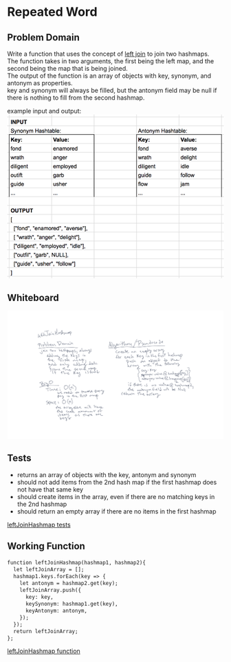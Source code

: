 # Repeated Word

## Problem Domain

Write a function that uses the concept of [left join](https://www.tutorialspoint.com/sql/sql-left-joins.htm) to join two hashmaps.  
The function takes in two arguments, the first being the left map, and the second being the map that is being joined.  
The output of the function is an array of objects with key, synonym, and antonym as properties.  
key and synonym will always be filled, but the antonym field may be null if there is nothing to fill from the second hashmap.

example input and output:
![input output example](./dsa-33-io-table.png) 

## Whiteboard

![whiteboard](./leftJoin.png)

## Tests

- returns an array of objects with the key, antonym and synonym
- should not add items from the 2nd hash map if the first hashmap does not have that same key  
- should create items in the array, even if there are no matching keys in the 2nd hashmap
- should return an empty array if there are no items in the first hashmap  

[leftJoinHashmap tests](./__tests__/hashmap-left-join.test.js)

## Working Function

```leftJoinHashmap
function leftJoinHashmap(hashmap1, hashmap2){
  let leftJoinArray = [];
  hashmap1.keys.forEach(key => {
    let antonym = hashmap2.get(key);
    leftJoinArray.push({
      key: key,
      keySynonym: hashmap1.get(key),
      keyAntonym: antonym,
    });
  });
  return leftJoinArray;
};
```

[leftJoinHashmap function](./function/leftJoinHashmap.js)  